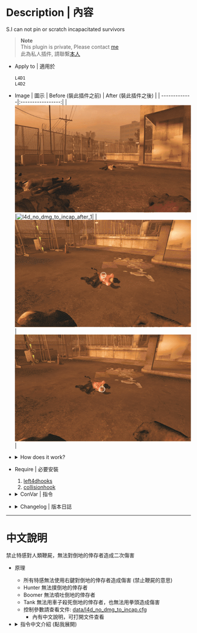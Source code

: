 # Description | 內容
S.I can not pin or scratch incapacitated survivors

> __Note__ <br/>
This plugin is private, Please contact [me](/#私人插件列表-private-plugins-list)<br/>
此為私人插件, 請聯繫[本人](/#私人插件列表-private-plugins-list)

* Apply to | 適用於
	```
	L4D1
	L4D2
	```

* Image | 圖示
	| Before (裝此插件之前)  			| After (裝此插件之後) |
	| -------------|:-----------------:|
	| ![l4d_no_dmg_to_incap_before_1](image/l4d_no_dmg_to_incap_before_1.gif)|![l4d_no_dmg_to_incap_after_1](image/l4d_no_dmg_to_incap_after_1.gif)|
	| ![l4d_no_dmg_to_incap_before_2](image/l4d_no_dmg_to_incap_before_2.gif)|![l4d_no_dmg_to_incap_after_2](image/l4d_no_dmg_to_incap_after_2.gif)|

* <details><summary>How does it work?</summary>

	* All special infected can not do damage to incapacitated survivors with claw
	* Hunter unable to pounce incapacitated survivors
	* Boomer unable to puke incapacitated survivors
	* Tank can not do damage to incapacitated survivors with hittable car or punch
	* To control each special infected, modify file: [data/l4d_no_dmg_to_incap.cfg](data/l4d_no_dmg_to_incap.cfg)
		* Manual in this file, click for mor details
</details>

* Require | 必要安裝
	1. [left4dhooks](https://forums.alliedmods.net/showthread.php?t=321696)
	2. [collisionhook](https://github.com/fbef0102/Collisionhook/releases)

* <details><summary>ConVar | 指令</summary>

	* cfg/sourcemod/l4d_no_dmg_to_incap.cfg
		```php
		// 0=Plugin off, 1=Plugin on.
		l4d_no_dmg_to_incap_enable "1"
		```
</details>

* <details><summary>Changelog | 版本日誌</summary>

	* v1.0 (2025-6-3)
		* Initial Release
</details>

- - - -
# 中文說明
禁止特感對人類鞭屍，無法對倒地的倖存者造成二次傷害

* 原理
	* 所有特感無法使用右鍵對倒地的倖存者造成傷害 (禁止鞭屍的意思)
	* Hunter 無法撲倒地的倖存者
	* Boomer 無法噴吐倒地的倖存者
	* Tank 無法用車子殺死倒地的倖存者，也無法用拳頭造成傷害
	* 控制參數請查看文件: [data/l4d_no_dmg_to_incap.cfg](data/l4d_no_dmg_to_incap.cfg)
		* 內有中文說明，可打開文件查看

* <details><summary>指令中文介紹 (點我展開)</summary>

	* cfg/sourcemod/l4d_no_dmg_to_incap.cfg
		```php
		// 0=關閉插件, 1=啟動插件
		l4d_no_dmg_to_incap_enable "1"
		```
</details>